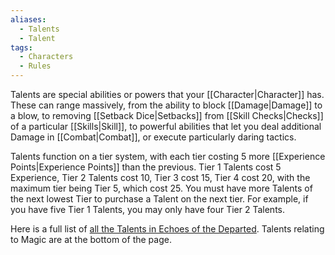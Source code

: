 ```yaml
---
aliases:
  - Talents
  - Talent
tags:
  - Characters
  - Rules
---
```

Talents are special abilities or powers that your [[Character|Character]] has. These can range massively, from the ability to block [[Damage|Damage]] to a blow, to removing [[Setback Dice|Setbacks]] from [[Skill Checks|Checks]] of a particular [[Skills|Skill]], to powerful abilities that let you deal additional Damage in [[Combat|Combat]], or execute particularly daring tactics.

Talents function on a tier system, with each tier costing 5 more [[Experience Points|Experience Points]] than the previous. Tier 1 Talents cost 5 Experience, Tier 2 Talents cost 10, Tier 3 cost 15, Tier 4 cost 20, with the maximum tier being Tier 5, which cost 25. You must have more Talents of the next lowest Tier to purchase a Talent on the next tier. For example, if you have five Tier 1 Talents, you may only have four Tier 2 Talents.

Here is a full list of [all the Talents in Echoes of the Departed](https://docs.google.com/document/u/0/d/1E3hBYPzm0NUGKzxoRB6zzHxLbX9MipMPo44c0d8pSfA/edit). Talents relating to Magic are at the bottom of the page.